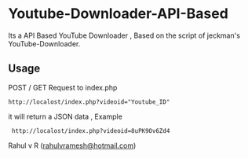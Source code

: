 Youtube-Downloader-API-Based
============================

Its a API Based YouTube Downloader , Based on the script of jeckman's YouTube-Downloader.  


Usage
------

POST / GET Request to index.php 

    http://localost/index.php?videoid="Youtube_ID"
    
it will return a JSON data , Example

     http://localost/index.php?videoid=8uPK9Ov6Zd4
     
Rahul v R (rahulvramesh@hotmail.com)